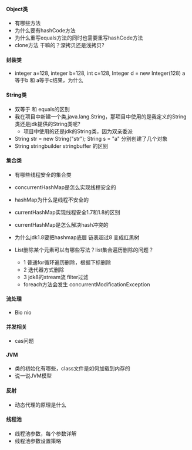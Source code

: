 #### Object类
- 有哪些方法
- 为什么要有hashCode方法
- 为什么重写equals方法的同时也需要重写hashCode方法
- clone方法 干嘛的？深拷贝还是浅拷贝?

#### 封装类
- integer a=128, integer b=128, int c=128, Integer d = new Integer(128) a 等于b 和 a等于c结果，为什么

#### String类
- 双等于 和 equals的区别
- 我在项目中新建一个类,java.lang.String，那项目中使用的是我定义的String类还是jdk提供的String类呢?
    - 项目中使用的还是jdk的String类，因为双亲委派
- String str = new String("str"); String s = "a" 分别创建了几个对象
- String stringbuilder stringbuffer 的区别

#### 集合类
- 有哪些线程安全的集合类
- concurrentHashMap是怎么实现线程安全的
- hashMap为什么是线程不安全的
- currentHashMap实现线程安全1.7和1.8的区别
- currentHashMap是怎么解决hash冲突的
- 为什么jdk1.8要把hashmap底层 链表超过8 变成红黑树

- List删除某个元素可以有哪些写法？list集合遍历删除的问题？
    - 1 普通for循环遍历删除，根据下标删除
    - 2 迭代器方式删除
    - 3 jdk8的stream流 filter过滤
    - foreach方法会发生 concurrentModificationException
    
#### 流处理
- Bio nio

#### 并发相关
- cas问题

#### JVM
- 类的初始化有哪些，class文件是如何加载到内存的
- 说一说JVM模型

#### 反射
- 动态代理的原理是什么


#### 线程池
- 线程池参数，每个参数详解
- 线程池参数设置策略



